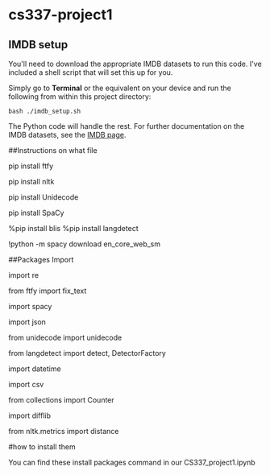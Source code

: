 # cs337-project1

## IMDB setup

You'll need to download the appropriate IMDB datasets to run this code. I've included a shell script that will set this up for you.

 Simply go to **Terminal** or the equivalent on your device and run the following from within this project directory:

 ```
 bash ./imdb_setup.sh
 ```
 
 The Python code will handle the rest. For further documentation on the IMDB datasets, see the [IMDB page](https://developer.imdb.com/non-commercial-datasets/).

 ##Instructions on what file
 
 pip install ftfy
 
 pip install nltk
 
 pip install Unidecode
 
 pip install SpaCy
 
 %pip install blis
 %pip install langdetect

!python -m spacy download en_core_web_sm

##Packages Import

import re

from ftfy import fix_text

import spacy

import json

from unidecode import unidecode

from langdetect import detect, DetectorFactory

import datetime

import csv

from collections import Counter

import difflib

from nltk.metrics import distance

#how to install them

You can find these install packages command in our CS337_project1.ipynb
